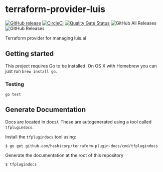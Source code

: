 # terraform-provider-luis
[![GitHub release](https://img.shields.io/github/release/BESTSELLER/terraform-provider-luis.svg)](https://github.com/BESTSELLER/terraform-provider-luis/releases/)
[![CircleCI](https://circleci.com/gh/BESTSELLER/terraform-provider-luis.svg?style=svg)](https://circleci.com/gh/BESTSELLER/terraform-provider-luis)
[![Quality Gate Status](https://sonarcloud.io/api/project_badges/measure?project=BESTSELLER_terraform-provider-luis&metric=alert_status)](https://sonarcloud.io/dashboard?id=BESTSELLER_terraform-provider-luis)
![GitHub All Releases](https://img.shields.io/github/downloads/bestseller/terraform-provider-luis/total)
![GitHub Releases](https://img.shields.io/github/downloads/BESTSELLER/terraform-provider-luis/latest/total)

Terraform provider for managing luis.ai

## Getting started

This project requires Go to be installed. On OS X with Homebrew you can just run `brew install go`.

### Testing

`go test`


## Generate Documentation

Docs are located in docs/.  These are autogenerated using a tool called `tfplugindocs`.

Install the `tfplugindocs` tool using:

```
$ go get github.com/hashicorp/terraform-plugin-docs/cmd/tfplugindocs
```

Generate the documentation at the root of this repository

```
$ tfplugindocs
```


